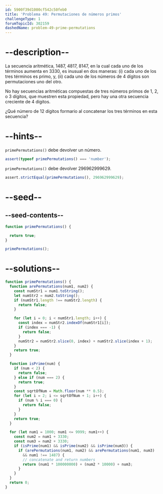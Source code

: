 ```yaml
---
id: 5900f39d1000cf542c50feb0
title: 'Problema 49: Permutaciones de números primos'
challengeType: 1
forumTopicId: 302159
dashedName: problem-49-prime-permutations
---
```


# --description--

La secuencia aritmética, 1487, 4817, 8147, en la cual cada uno de los términos aumenta en 3330, es inusual en dos maneras: (i) cada uno de los tres términos es primo, y, (ii) cada uno de los números de 4 dígitos son permutaciones uno del otro.

No hay secuencias aritméticas compuestas de tres números primos de 1, 2, o 3 dígitos, que muestren esta propiedad, pero hay una otra secuencia creciente de 4 dígitos.

¿Qué número de 12 dígitos formario al concatenar los tres términos en esta secuencia?

# --hints--

`primePermutations()` debe devolver un número.

```js
assert(typeof primePermutations() === 'number');
```

`primePermutations()` debe devolver 296962999629.

```js
assert.strictEqual(primePermutations(), 296962999629);
```

# --seed--

## --seed-contents--

```js
function primePermutations() {

  return true;
}

primePermutations();
```

# --solutions--

```js
function primePermutations() {
  function arePermutations(num1, num2) {
    const numStr1 = num1.toString();
    let numStr2 = num2.toString();
    if (numStr1.length !== numStr2.length) {
      return false;
    }

    for (let i = 0; i < numStr1.length; i++) {
      const index = numStr2.indexOf(numStr1[i]);
      if (index === -1) {
        return false;
      }
      numStr2 = numStr2.slice(0, index) + numStr2.slice(index + 1);
    }
    return true;
  }

  function isPrime(num) {
    if (num < 2) {
      return false;
    } else if (num === 2) {
      return true;
    }
    const sqrtOfNum = Math.floor(num ** 0.5);
    for (let i = 2; i <= sqrtOfNum + 1; i++) {
      if (num % i === 0) {
        return false;
      }
    }
    return true;
  }

  for (let num1 = 1000; num1 <= 9999; num1++) {
    const num2 = num1 + 3330;
    const num3 = num2 + 3330;
    if (isPrime(num1) && isPrime(num2) && isPrime(num3)) {
      if (arePermutations(num1, num2) && arePermutations(num1, num3)
        && num1 !== 1487) {
        // concatenate and return numbers
        return (num1 * 100000000) + (num2 * 10000) + num3;
      }
    }
  }
  return 0;
}
```
